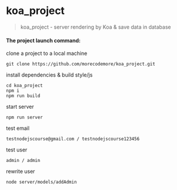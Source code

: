 # koa_project
>koa_project - server rendering by Koa & save data in database

#### The project launch command:

clone a project to a local machine

    git clone https://github.com/morecodemore/koa_project.git

install dependencies & build style/js
   
    cd koa_project
    npm i
    npm run build

start server

    npm run server
    
test email

    testnodejscourse@gmail.com / testnodejscourse123456

test user

    admin / admin
    

rewrite user

    node server/models/addAdmin
